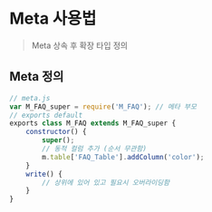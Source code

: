 # Meta 사용법

> Meta 상속 후 확장 타입 정의

## Meta 정의
```javascript
// meta.js
var M_FAQ_super = require('M_FAQ'); // 메타 부모
// exports default
exports class M_FAQ extends M_FAQ_super {
    constructor() {
        super();
        // 동적 컬럼 추가 (순서 무관함)
        m.table['FAQ_Table'].addColumn('color');
    }
    write() {
        // 상위에 있어 있고 필요시 오버라이딩함
    }
}
```

